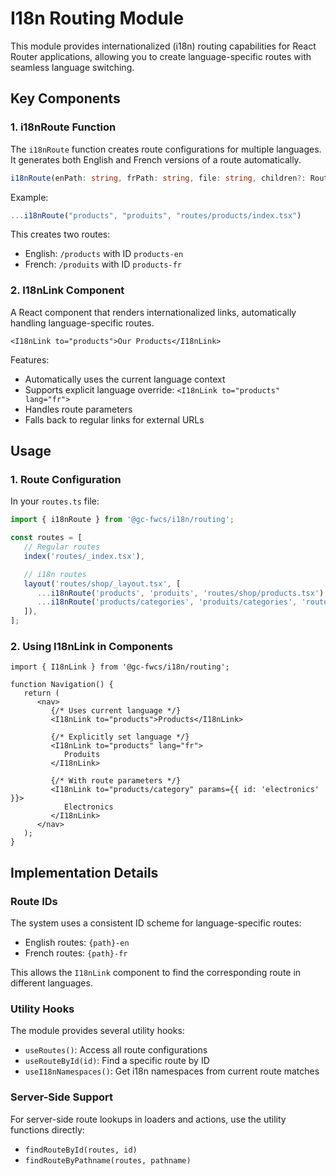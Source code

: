 # I18n Routing Module

This module provides internationalized (i18n) routing capabilities for React Router applications, allowing you to create language-specific routes with seamless language switching.

## Key Components

### 1. i18nRoute Function

The `i18nRoute` function creates route configurations for multiple languages. It generates both English and French versions of a route automatically.

```typescript
i18nRoute(enPath: string, frPath: string, file: string, children?: RouteConfigEntry[])
```

Example:

```typescript
...i18nRoute("products", "produits", "routes/products/index.tsx")
```

This creates two routes:

-  English: `/products` with ID `products-en`
-  French: `/produits` with ID `products-fr`

### 2. I18nLink Component

A React component that renders internationalized links, automatically handling language-specific routes.

```tsx
<I18nLink to="products">Our Products</I18nLink>
```

Features:

-  Automatically uses the current language context
-  Supports explicit language override: `<I18nLink to="products" lang="fr">`
-  Handles route parameters
-  Falls back to regular links for external URLs

## Usage

### 1. Route Configuration

In your `routes.ts` file:

```typescript
import { i18nRoute } from '@gc-fwcs/i18n/routing';

const routes = [
   // Regular routes
   index('routes/_index.tsx'),

   // i18n routes
   layout('routes/shop/_layout.tsx', [
      ...i18nRoute('products', 'produits', 'routes/shop/products.tsx'),
      ...i18nRoute('products/categories', 'produits/categories', 'routes/shop/categories.tsx'),
   ]),
];
```

### 2. Using I18nLink in Components

```tsx
import { I18nLink } from '@gc-fwcs/i18n/routing';

function Navigation() {
   return (
      <nav>
         {/* Uses current language */}
         <I18nLink to="products">Products</I18nLink>

         {/* Explicitly set language */}
         <I18nLink to="products" lang="fr">
            Produits
         </I18nLink>

         {/* With route parameters */}
         <I18nLink to="products/category" params={{ id: 'electronics' }}>
            Electronics
         </I18nLink>
      </nav>
   );
}
```

## Implementation Details

### Route IDs

The system uses a consistent ID scheme for language-specific routes:

-  English routes: `{path}-en`
-  French routes: `{path}-fr`

This allows the `I18nLink` component to find the corresponding route in different languages.

### Utility Hooks

The module provides several utility hooks:

-  `useRoutes()`: Access all route configurations
-  `useRouteById(id)`: Find a specific route by ID
-  `useI18nNamespaces()`: Get i18n namespaces from current route matches

### Server-Side Support

For server-side route lookups in loaders and actions, use the utility functions directly:

-  `findRouteById(routes, id)`
-  `findRouteByPathname(routes, pathname)`
